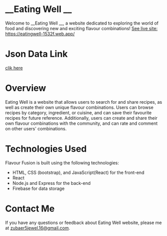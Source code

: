 # **__Eating Well __** #
Welcome to __Eating Well __, a website dedicated to exploring the world of food and discovering new and exciting flavour combinations!
 [See live site:](https://eatingwell-1532f.web.app/)  https://eatingwell-1532f.web.app/
 
 # **Json Data Link** #
 [clik here](https://eating-well-server-zubaerjewel.vercel.app/chef)
 

# **__Overview__** #
Eating Well is a website that allows users to search for and share recipes, as well as create their own unique flavour combinations. Users can browse recipes by category, ingredient, or cuisine, and can save their favourite recipes for future reference. Additionally, users can create and share their own flavour combinations with the community, and can rate and comment on other users' combinations.

# **__Technologies Used__** # 
Flavour Fusion is built using the following technologies:

- HTML, CSS (bootstrap), and JavaScript(React) for the front-end
- React
- Node.js and Express for the back-end
- Firebase for data storage


# **__Contact Me__** # 
If you have any questions or feedback about Eating Well website, please  me at zubaer5jewel.16@gmail.com.
